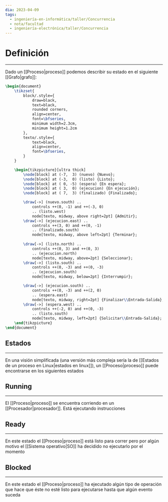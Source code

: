 ```yaml
---
dia: 2023-04-09
tags:
  - ingeniería-en-informática/taller/Concurrencia
  - nota/facultad
  - ingeniería-electrónica/taller/Concurrencia
---
```

# Definición
---
Dado un [[Proceso|proceso]] podemos describir su estado en el siguiente [[Grafo|grafo]]:

```tikz
\begin{document}
	\tikzset{ 
	    block/.style={
		    draw=black,
		    text=black,
			rounded corners, 
			align=center, 
			font=\bfseries,
			minimum width=2.3cm, 
			minimum height=1.2cm
	    },
	    texto/.style={
		    text=black,
		    align=center, 
		    font=\bfseries,
	    }
	}

	\begin{tikzpicture}[ultra thick]
		\node[block] at (-7,  3) (nuevo) {Nuevo};
		\node[block] at (-3,  0) (listo) {Listo};
		\node[block] at ( 0, -5) (espera) {En espera};
		\node[block] at ( 3,  0) (ejecucion) {En ejecución};
		\node[block] at ( 7,  3) (finalizado) {Finalizado};

		\draw[->] (nuevo.south) .. 
			controls ++(0, -1) and ++(-3, 0)
			.. (listo.west)
			node[texto, midway, above right=2pt] {Admitir};
		\draw[->] (ejecucion.east) .. 
			controls ++(3, 0) and ++(0, -1)
			.. (finalizado.south)
			node[texto, midway, above left=2pt] {Terminar};
			
		\draw[->] (listo.north) .. 
			controls ++(0, 3) and ++(0, 3)
			.. (ejecucion.north)
			node[texto, midway, above=2pt] {Seleccionar};
		\draw[->] (listo.south) .. 
			controls ++(0, -3) and ++(0, -3)
			.. (ejecucion.south)
			node[texto, midway, below=2pt] {Interrumpir};

		\draw[->] (ejecucion.south) .. 
			controls ++(0, -3) and ++(2, 0)
			.. (espera.east)
			node[texto, midway, right=2pt] {Finalizar\\Entrada-Salida};
		\draw[->] (espera.west) .. 
			controls ++(-2, 0) and ++(0, -3)
			.. (listo.south)
			node[texto, midway, left=2pt] {Solicitar\\Entrada-Salida};
	\end{tikzpicture}
\end{document}
```
## Estados
---
En una visión simplificada (una versión más compleja sería la de [[Estados de un proceso en Linux|estados en linux]]), un [[Proceso|proceso]] puede encontrarse en los siguientes estados
## Running
---
El [[Proceso|proceso]] se encuentra corriendo en un [[Procesador|procesador]]. Está ejecutando instrucciones

## Ready
---
En este estado el [[Proceso|proceso]] está listo para correr pero por algún motivo el [[Sistema operativo|SO]] ha decidido no ejecutarlo por el momento

## Blocked
---
En este estado el [[Proceso|proceso]] ha ejecutado algún tipo de operación que hace que éste no esté listo para ejecutarse hasta que algún evento suceda
